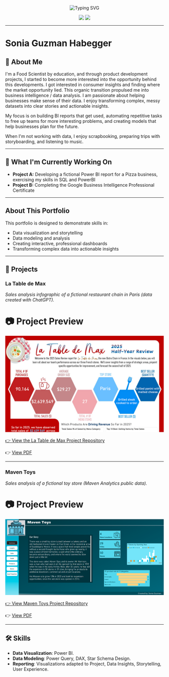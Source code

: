 
<div align="center">
  <!--  You can customize the typing text in the "lines=" section of the URL below -->
  <!--  For an ampersand (&), use &amp; (e.g., Analytics+%26+Optimization) -->
  <img src="https://readme-typing-svg.herokuapp.com?font=Fira+Code&pause=1000&color=2E9EF7&center=true&vCenter=true&width=435&lines=Data+Analyst+%7C+Business+Intelligence;Turning+Data+into+Actionable+Insights;Storytelling" alt="Typing SVG" />
</div>

<!-- 🔗 Update these links with your own social media and contact information -->
<p align="center">
  <a href="https://www.linkedin.com/in/sonia-guzmanhabegger/)"><img src="https://img.shields.io/badge/LinkedIn-Connect-blue?style=for-the-badge&logo=linkedin"></a>
  <a href="mailto:sonia.guzmanhabegger@gmail.com"><img src="https://img.shields.io/badge/Email-Contact-green?style=for-the-badge&logo=gmail"></a>
</p>

--- 
# Sonia Guzman Habegger

<!--Welcome! This repository contains the complete template for a professional, one-page data analysis portfolio website, hosted for free on GitHub Pages. -->

## 🚀 About Me 
I'm a Food Scientist by education, and through product development projects, I started to become more interested into the opportunity behind this developments. I got interested in consumer insights and finding where the market opportunity lied. This organic transition propulsed me into business intelligence / data analysis. I am passionate about helping businesses make sense of their data. I enjoy transforming complex, messy datasets into clear stories and actionable insights.

My focus is on building BI reports that get used, automating repetitive tasks to free up teams for more interesting problems, and creating models that help businesses plan for the future.


When I'm not working with data, I enjoy scrapbooking, preparing trips with storyboarding, and listening to music.

<!-- 🌐 Replace "your-username" with your actual GitHub username -->
<!--  ### [🏆 Check Out My Full Portfolio Website](https://your-username.github.io/) -->

---      
## 🔭 What I'm Currently Working On 

- **Project A:** Developing a fictional Power BI report for a Pizza business, exercising my skills in SQL and PowerBI  
- **Project B:** Completing the Google Business Intelligence Professional Certificate

--- 

## About This Portfolio

This portfolio is designed to demonstrate skills in:
- Data visualization and storytelling
- Data modeling and analysis
- Creating interactive, professional dashboards
- Transforming complex data into actionable insights

---


## 🚀 Projects

<!This template is set up to showcase your best work. You can easily customize the project cards in the `index.html` file. -->

### La Table de Max
*Sales analysis infographic of a fictional restaurant chain in Paris (data created with ChatGPT).*

# 📷 Project Preview
![Project Screenshot](./La_Table_de_Max_screenshot.png)

<a class="github-button"
   href="[https://github.com/your-username/your-repo-name](https://github.com/soniaguzmanhabegger/La-Table-de-Max)"
   data-icon="octicon-star"
   data-size="large"
   aria-label="Star your-repo-name on GitHub">

👉 [View the La Table de Max Project Repository](https://github.com/soniaguzmanhabegger/La_Table_de_Max)


👉 [View PDF](./La_Table_de_Max.pdf)



<a href="(https://github.com/soniaguzmanhabegger/La-Table-de-Max)" target="_blank" title="GitHub"><i class="fab fa-github"></i></a>

--- 


### Maven Toys
*Sales analysis of a fictional toy store (Maven Analytics public data).*

# 📷 Project Preview
![Project Screenshot](./Maven_Toys.png)


<a class="github-button"
   href="[https://github.com/your-username/your-repo-name](https://github.com/soniaguzmanhabegger/La-Table-de-Max)"
   data-icon="octicon-star"
   data-size="large"
   aria-label="Star your-repo-name on GitHub">


👉 [View Maven Toys Project Repository](https://github.com/soniaguzmanhabegger/Maven_Toys) 


👉 [View PDF](./Maven_Toys.pdf)


---

## 🛠️ Skills

- **Data Visualization**: Power BI.
- **Data Modeling**: Power Query, DAX, Star Schema Design.
- **Reporting**: Visualizations adapted to Project, Data Insights, Storytelling, User Experience.
<!--- **Data Analysis**: SQL, Python (Pandas), R, Excel, etc.-->


